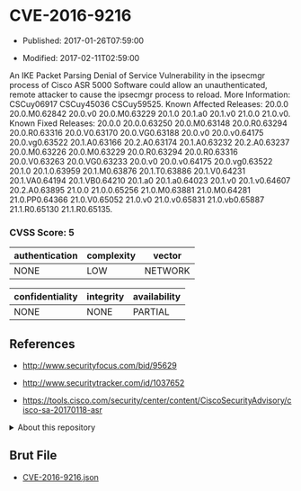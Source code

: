 # CVE-2016-9216

- Published: 2017-01-26T07:59:00

- Modified: 2017-02-11T02:59:00

An IKE Packet Parsing Denial of Service Vulnerability in the ipsecmgr process of Cisco ASR 5000 Software could allow an unauthenticated, remote attacker to cause the ipsecmgr process to reload. More Information: CSCuy06917 CSCuy45036 CSCuy59525. Known Affected Releases: 20.0.0 20.0.M0.62842 20.0.v0 20.0.M0.63229 20.1.0 20.1.a0 20.1.v0 21.0.0 21.0.v0. Known Fixed Releases: 20.0.0 20.0.0.63250 20.0.M0.63148 20.0.R0.63294 20.0.R0.63316 20.0.V0.63170 20.0.VG0.63188 20.0.v0 20.0.v0.64175 20.0.vg0.63522 20.1.A0.63166 20.2.A0.63174 20.1.A0.63232 20.2.A0.63237 20.0.M0.63226 20.0.M0.63229 20.0.R0.63294 20.0.R0.63316 20.0.V0.63263 20.0.VG0.63233 20.0.v0 20.0.v0.64175 20.0.vg0.63522 20.1.0 20.1.0.63959 20.1.M0.63876 20.1.T0.63886 20.1.V0.64231 20.1.VA0.64194 20.1.VB0.64210 20.1.a0 20.1.a0.64023 20.1.v0 20.1.v0.64607 20.2.A0.63895 21.0.0 21.0.0.65256 21.0.M0.63881 21.0.M0.64281 21.0.PP0.64366 21.0.V0.65052 21.0.v0 21.0.v0.65831 21.0.vb0.65887 21.1.R0.65130 21.1.R0.65135.

### CVSS Score: **5**

| authentication | complexity | vector |
| --- | --- | --- |
| NONE | LOW | NETWORK |

| confidentiality | integrity | availability |
| --- | --- | --- |
| NONE | NONE | PARTIAL |

## References

* http://www.securityfocus.com/bid/95629

* http://www.securitytracker.com/id/1037652

* https://tools.cisco.com/security/center/content/CiscoSecurityAdvisory/cisco-sa-20170118-asr

<details>
<summary>About this repository</summary> 

  This repository is part of the project [Live Hack CVE](https://github.com/Live-Hack-CVE). Main website can be found [www.live-hack.org](https://www.live-hack.org) 
  
  Made by [Sn0wAlice](https://github.com/Sn0wAlice) for the people that care about security and need to have a feed of the latest CVEs. Hope you enjoy it, don't forget to star the repo and follow me on [Twitter](https://twitter.com/Sn0wAlice) and [Github](https://github.com/Sn0wAlice). And that is my [personnal website](https://www.alice-snow.me/)

  - [Home Page](https://github.com/Live-Hack-CVE)
  - [Framework](https://github.com/Live-Hack-CVE/cve-framework)
  - [CVE database](https://github.com/Live-Hack-CVE/full_database)
  - [Changelog](https://github.com/Live-Hack-CVE/Changelog)
</details>

## Brut File

* [CVE-2016-9216.json](https://raw.githubusercontent.com/Live-Hack-CVE/full_database/main/cves/2016/CVE-2016-9216.json)

